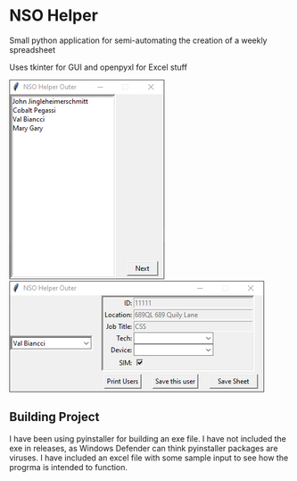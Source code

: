 # NSO Helper
 
Small python application for semi-automating the creation of a weekly spreadsheet
 
Uses tkinter for GUI and openpyxl for Excel stuff


![](Screenshots/Screen1.png)
![](Screenshots/Screen2.png)

## Building Project
I have been using pyinstaller for building an exe file. I have not included the exe in releases, as Windows Defender can think pyinstaller packages are viruses.
I have included an excel file with some sample input to see how the progrma is intended to function.
